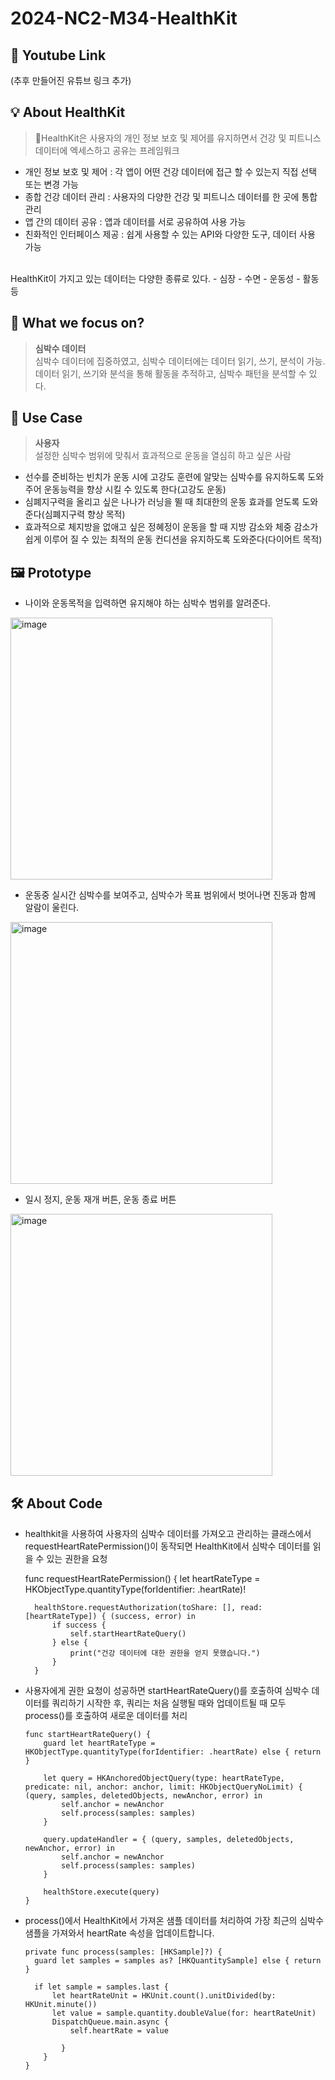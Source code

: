 # 2024-NC2-M34-HealthKit
## 🎥 Youtube Link
(추후 만들어진 유튜브 링크 추가)

## 💡 About HealthKit
> 💪HealthKit은 사용자의 개인 정보 보호 및 제어를 유지하면서 건강 및 피트니스 데이터에 엑세스하고 공유는 프레임워크
- 개인 정보 보호 및 제어 : 각 앱이 어떤 건강 데이터에 접근 할 수 있는지 직접 선택 또는 변경 가능
- 종합 건강 데이터 관리 : 사용자의 다양한 건강 및 피트니스 데이터를 한 곳에 통합관리
- 앱 간의 데이터 공유 : 앱과 데이터를 서로 공유하여 사용 가능
- 친화적인 인터페이스 제공 : 쉽게 사용할 수 있는 API와 다양한 도구, 데이터 사용 가능

<br/>
HealthKit이 가지고 있는 데이터는 다양한 종류로 있다.
- 심장
- 수면
- 운동성
- 활동 등

## 🎯 What we focus on?
> **심박수 데이터** <br/> 심박수 데이터에 집중하였고, 심박수 데이터에는 데이터 읽기, 쓰기, 분석이 가능. <br/>데이터 읽기, 쓰기와 분석을 통해 활동을 추적하고, 심박수 패턴을 분석할 수 있다.

## 💼 Use Case
> **사용자** <br/> 설정한 심박수 범위에 맞춰서 효과적으로 운동을 열심히 하고 싶은 사람
- 선수를 준비하는 빈치가 운동 시에 고강도 훈련에 알맞는 심박수를 유지하도록 도와주어 운동능력을 향상 시킬 수 있도록 한다(고강도 운동)
- 심폐지구력을 올리고 싶은 나나가 러닝을 뛸 때 최대한의 운동 효과를 얻도록 도와준다(심폐지구력 향상 목적)
- 효과적으로 체지방을 없애고 싶은 정혜정이 운동을 할 때 지방 감소와 체중 감소가 쉽게 이루어 질 수 있는 최적의 운동 컨디션을 유지하도록 도와준다(다이어트 목적)

## 🖼️ Prototype

- 나이와 운동목적을 입력하면 유지해야 하는 심박수 범위를 알려준다.
<img width="419" alt="image" src="https://github.com/DeveloperAcademy-POSTECH/2024-NC2-M34-HealthKit/assets/72793532/fc6ff426-8e14-4c4e-ba4c-6d1aa78144f5">

<br/> 

- 운동중 실시간 심박수를 보여주고, 심박수가 목표 범위에서 벗어나면 진동과 함께 알람이 울린다.
<img width="419" alt="image" src="https://github.com/DeveloperAcademy-POSTECH/2024-NC2-M34-HealthKit/assets/72793532/ffb783e6-b929-4198-96b7-34c7a7b9d9ed">


<br/>

- 일시 정지, 운동 재개 버튼, 운동 종료 버튼
<img width="419" alt="image" src="https://github.com/DeveloperAcademy-POSTECH/2024-NC2-M34-HealthKit/assets/72793532/c49a60d9-5992-40b5-9c9d-b9eae557d657">


## 🛠️ About Code
- healthkit을 사용하여 사용자의 심박수 데이터를 가져오고 관리하는 클래스에서 requestHeartRatePermission()이 동작되면 HealthKit에서 심박수 데이터를 읽을 수 있는 권한을 요청

    func requestHeartRatePermission() {
        let heartRateType = HKObjectType.quantityType(forIdentifier: .heartRate)!
        
        healthStore.requestAuthorization(toShare: [], read: [heartRateType]) { (success, error) in
            if success {
                self.startHeartRateQuery()
            } else {
                print("건강 데이터에 대한 권한을 얻지 못했습니다.")
            }
        }
      

- 사용자에게 권한 요청이 성공하면 startHeartRateQuery()를 호출하여 심박수 데이터를 쿼리하기 시작한 후, 쿼리는 처음 실행될 때와 업데이트될 때 모두 process()를 호출하여 새로운 데이터를 처리

      func startHeartRateQuery() {
          guard let heartRateType = HKObjectType.quantityType(forIdentifier: .heartRate) else { return }
          
          let query = HKAnchoredObjectQuery(type: heartRateType, predicate: nil, anchor: anchor, limit: HKObjectQueryNoLimit) { (query, samples, deletedObjects, newAnchor, error) in
              self.anchor = newAnchor
              self.process(samples: samples)
          }
          
          query.updateHandler = { (query, samples, deletedObjects, newAnchor, error) in
              self.anchor = newAnchor
              self.process(samples: samples)
          }
          
          healthStore.execute(query)
      }

- process()에서 HealthKit에서 가져온 샘플 데이터를 처리하여 가장 최근의 심박수 샘플을 가져와서 heartRate 속성을 업데이트합니다.

      private func process(samples: [HKSample]?) {
        guard let samples = samples as? [HKQuantitySample] else { return }
        
        if let sample = samples.last {
            let heartRateUnit = HKUnit.count().unitDivided(by: HKUnit.minute())
            let value = sample.quantity.doubleValue(for: heartRateUnit)
            DispatchQueue.main.async {
                self.heartRate = value
                
              }
          }
      }



